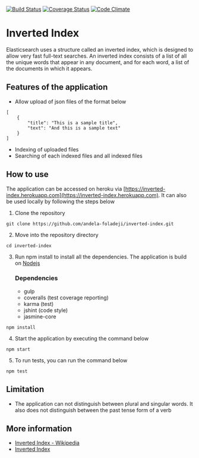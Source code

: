 [![Build Status](https://travis-ci.org/andela-foladeji/inverted-index.svg)](https://travis-ci.org/andela-foladeji/inverted-index)
[![Coverage Status](https://coveralls.io/repos/github/andela-foladeji/inverted-index/badge.svg?branch=develop)](https://coveralls.io/github/andela-foladeji/inverted-index?branch=develop)
[![Code Climate](https://codeclimate.com/github/andela-foladeji/inverted-index/badges/gpa.svg)](https://codeclimate.com/github/andela-foladeji/inverted-index)

# Inverted Index
Elasticsearch uses a structure called an inverted index, which is designed to allow very fast full-text searches. An inverted index consists of a list of all the unique words that appear in any document, and for each word, a list of the documents in which it appears.

## Features of the application
- Allow upload of json files of the format below
```
[
    {
        "title": "This is a sample title",
        "text": "And this is a sample text"
    }
]
```
- Indexing of uploaded files
- Searching of each indexed files and all indexed files

## How to use
The application can be accessed on heroku via [https://inverted-index.herokuapp.com](https://inverted-index.herokuapp.com).
It can also be used locally by following the steps below

1.  Clone the repository
```
git clone https://github.com/andela-foladeji/inverted-index.git
```
2.  Move into the repository directory
```
cd inverted-index
```
3.  Run npm install to install all the dependencies. The application is build on [Nodejs](nodejs.org)

    ### Dependencies
    - gulp
    - coveralls (test coverage reporting)
    - karma (test)
    - jshint (code style)
    - jasmine-core
```
npm install
```
4.  Start the application by executing the command below
```
npm start
```
5.  To run tests, you can run the command below
```
npm test
```

## Limitation
- The application can not distinguish between plural and singular words. It also does not distinguish between the past tense form of a verb

## More information
- [Inverted Index - Wikipedia](https://en.wikipedia.org/wiki/Inverted_index)
- [Inverted Index](https://www.elastic.co/guide/en/elasticsearch/guide/current/inverted-index.html)

